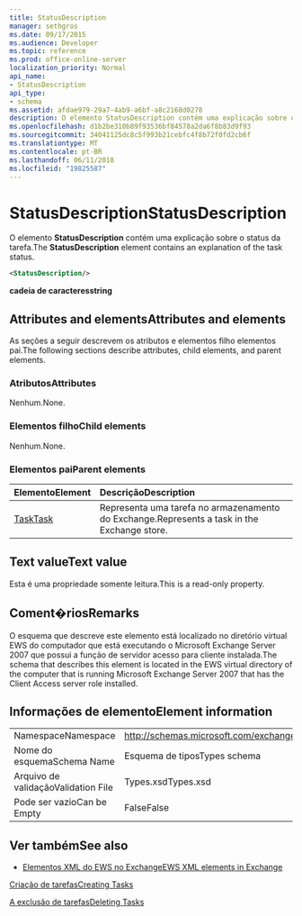 ```yaml
---
title: StatusDescription
manager: sethgros
ms.date: 09/17/2015
ms.audience: Developer
ms.topic: reference
ms.prod: office-online-server
localization_priority: Normal
api_name:
- StatusDescription
api_type:
- schema
ms.assetid: afdae979-29a7-4ab9-a6bf-a8c2168d0278
description: O elemento StatusDescription contém uma explicação sobre o status da tarefa.
ms.openlocfilehash: d1b2be310b89f93536bf84578a2da6f8b83d9f93
ms.sourcegitcommit: 34041125dc8c5f993b21cebfc4f8b72f0fd2cb6f
ms.translationtype: MT
ms.contentlocale: pt-BR
ms.lasthandoff: 06/11/2018
ms.locfileid: "19825587"
---
```

# <a name="statusdescription"></a><span data-ttu-id="6473e-103">StatusDescription</span><span class="sxs-lookup"><span data-stu-id="6473e-103">StatusDescription</span></span>

<span data-ttu-id="6473e-104">O elemento **StatusDescription** contém uma explicação sobre o status da tarefa.</span><span class="sxs-lookup"><span data-stu-id="6473e-104">The **StatusDescription** element contains an explanation of the task status.</span></span> 
  
```xml
<StatusDescription/>
```

 <span data-ttu-id="6473e-105">**cadeia de caracteres**</span><span class="sxs-lookup"><span data-stu-id="6473e-105">**string**</span></span>
## <a name="attributes-and-elements"></a><span data-ttu-id="6473e-106">Attributes and elements</span><span class="sxs-lookup"><span data-stu-id="6473e-106">Attributes and elements</span></span>

<span data-ttu-id="6473e-107">As seções a seguir descrevem os atributos e elementos filho elementos pai.</span><span class="sxs-lookup"><span data-stu-id="6473e-107">The following sections describe attributes, child elements, and parent elements.</span></span>
  
### <a name="attributes"></a><span data-ttu-id="6473e-108">Atributos</span><span class="sxs-lookup"><span data-stu-id="6473e-108">Attributes</span></span>

<span data-ttu-id="6473e-109">Nenhum.</span><span class="sxs-lookup"><span data-stu-id="6473e-109">None.</span></span>
  
### <a name="child-elements"></a><span data-ttu-id="6473e-110">Elementos filho</span><span class="sxs-lookup"><span data-stu-id="6473e-110">Child elements</span></span>

<span data-ttu-id="6473e-111">Nenhum.</span><span class="sxs-lookup"><span data-stu-id="6473e-111">None.</span></span>
  
### <a name="parent-elements"></a><span data-ttu-id="6473e-112">Elementos pai</span><span class="sxs-lookup"><span data-stu-id="6473e-112">Parent elements</span></span>

|<span data-ttu-id="6473e-113">**Elemento**</span><span class="sxs-lookup"><span data-stu-id="6473e-113">**Element**</span></span>|<span data-ttu-id="6473e-114">**Descrição**</span><span class="sxs-lookup"><span data-stu-id="6473e-114">**Description**</span></span>|
|:-----|:-----|
|[<span data-ttu-id="6473e-115">Task</span><span class="sxs-lookup"><span data-stu-id="6473e-115">Task</span></span>](task.md) <br/> |<span data-ttu-id="6473e-116">Representa uma tarefa no armazenamento do Exchange.</span><span class="sxs-lookup"><span data-stu-id="6473e-116">Represents a task in the Exchange store.</span></span>  <br/> |
   
## <a name="text-value"></a><span data-ttu-id="6473e-117">Text value</span><span class="sxs-lookup"><span data-stu-id="6473e-117">Text value</span></span>

<span data-ttu-id="6473e-118">Esta é uma propriedade somente leitura.</span><span class="sxs-lookup"><span data-stu-id="6473e-118">This is a read-only property.</span></span>
  
## <a name="remarks"></a><span data-ttu-id="6473e-119">Coment�rios</span><span class="sxs-lookup"><span data-stu-id="6473e-119">Remarks</span></span>

<span data-ttu-id="6473e-120">O esquema que descreve este elemento está localizado no diretório virtual EWS do computador que está executando o Microsoft Exchange Server 2007 que possui a função de servidor acesso para cliente instalada.</span><span class="sxs-lookup"><span data-stu-id="6473e-120">The schema that describes this element is located in the EWS virtual directory of the computer that is running Microsoft Exchange Server 2007 that has the Client Access server role installed.</span></span>
  
## <a name="element-information"></a><span data-ttu-id="6473e-121">Informações de elemento</span><span class="sxs-lookup"><span data-stu-id="6473e-121">Element information</span></span>

|||
|:-----|:-----|
|<span data-ttu-id="6473e-122">Namespace</span><span class="sxs-lookup"><span data-stu-id="6473e-122">Namespace</span></span>  <br/> |http://schemas.microsoft.com/exchange/services/2006/types  <br/> |
|<span data-ttu-id="6473e-123">Nome do esquema</span><span class="sxs-lookup"><span data-stu-id="6473e-123">Schema Name</span></span>  <br/> |<span data-ttu-id="6473e-124">Esquema de tipos</span><span class="sxs-lookup"><span data-stu-id="6473e-124">Types schema</span></span>  <br/> |
|<span data-ttu-id="6473e-125">Arquivo de validação</span><span class="sxs-lookup"><span data-stu-id="6473e-125">Validation File</span></span>  <br/> |<span data-ttu-id="6473e-126">Types.xsd</span><span class="sxs-lookup"><span data-stu-id="6473e-126">Types.xsd</span></span>  <br/> |
|<span data-ttu-id="6473e-127">Pode ser vazio</span><span class="sxs-lookup"><span data-stu-id="6473e-127">Can be Empty</span></span>  <br/> |<span data-ttu-id="6473e-128">False</span><span class="sxs-lookup"><span data-stu-id="6473e-128">False</span></span>  <br/> |
   
## <a name="see-also"></a><span data-ttu-id="6473e-129">Ver também</span><span class="sxs-lookup"><span data-stu-id="6473e-129">See also</span></span>



- [<span data-ttu-id="6473e-130">Elementos XML do EWS no Exchange</span><span class="sxs-lookup"><span data-stu-id="6473e-130">EWS XML elements in Exchange</span></span>](ews-xml-elements-in-exchange.md)


[<span data-ttu-id="6473e-131">Criação de tarefas</span><span class="sxs-lookup"><span data-stu-id="6473e-131">Creating Tasks</span></span>](http://msdn.microsoft.com/library/0ef97334-e8a0-4f67-a23a-dd9e2bbad49f%28Office.15%29.aspx)
  
[<span data-ttu-id="6473e-132">A exclusão de tarefas</span><span class="sxs-lookup"><span data-stu-id="6473e-132">Deleting Tasks</span></span>](http://msdn.microsoft.com/library/a3d7e25f-8a35-4901-b1d9-d31f418ab340%28Office.15%29.aspx)

